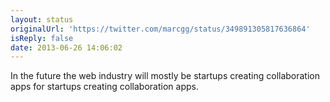```yaml
---
layout: status
originalUrl: 'https://twitter.com/marcgg/status/349891305817636864'
isReply: false
date: 2013-06-26 14:06:02
---
```


In the future the web industry will mostly be startups creating collaboration apps for startups creating collaboration apps.

